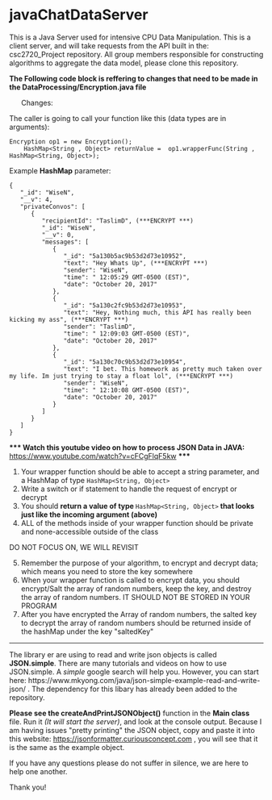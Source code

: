 # javaChatDataServer

This is a Java Server used for intensive CPU Data Manipulation. This is a client server, and will take requests from the API built in the: csc2720_Project repository.  All group members responsible for constructing algorithms to aggregate the data model, please clone this repository. 

<b>The Following code block is reffering to changes that need to be made in the DataProcessing/Encryption.java file</b>


<ul>Changes:</ul>



The caller is going to call your function like this (data types are in arguments):
    
    Encryption op1 = new Encryption();
		HashMap<String , Object> returnValue =	op1.wrapperFunc(String , HashMap<String, Object>);
		
Example <b>HashMap</b> parameter: 
```
{
   "_id": "WiseN",
   "__v": 4,
   "privateConvos": [
      {
         "recipientId": "TaslimD", (***ENCRYPT ***)
         "_id": "WiseN",
         "__v": 0,
         "messages": [
            {
               "_id": "5a130b5ac9b53d2d73e10952",
               "text": "Hey Whats Up", (***ENCRYPT ***)
               "sender": "WiseN",
               "time": " 12:05:29 GMT-0500 (EST)",
               "date": "October 20, 2017"
            },
            {
               "_id": "5a130c2fc9b53d2d73e10953",
               "text": "Hey, Nothing much, this API has really been kicking my ass", (***ENCRYPT ***)
               "sender": "TaslimD",
               "time": " 12:09:03 GMT-0500 (EST)",
               "date": "October 20, 2017"
            },
            {
               "_id": "5a130c70c9b53d2d73e10954",
               "text": "I bet. This homework as pretty much taken over my life. Im just trying to stay a float lol", (***ENCRYPT ***)
               "sender": "WiseN",
               "time": " 12:10:08 GMT-0500 (EST)",
               "date": "October 20, 2017"
            }
         ]
      }
   ]
}
```
<b>*** Watch this youtube video on how to process JSON Data in JAVA:</b><br /> https://www.youtube.com/watch?v=cFCgFlqF5kw <b>***</b>

1) Your wrapper function should be able to accept a string parameter, and a HashMap of type `HashMap<String, Object>`
2) Write a switch or if statement to handle the request of encrypt or decrypt
3) You should <b>return a value of type </b>`HashMap<String, Object>`<b> that looks just like the incoming argument (above)</b>
4) ALL of the methods inside of your wrapper function should be private and none-accessible outside of the class

DO NOT FOCUS ON, WE WILL REVISIT

5) Remember the purpose of your algorithm, to encrypt and decrypt data; which means you need to store the key somewhere
6) When your wrapper function is called to encrypt data, you should encrypt/Salt the array of random numbers, keep the key, and
destroy the array of random numbers. IT SHOULD NOT BE STORED IN YOUR PROGRAM
7) After you have encrypted the Array of random numbers, the salted key to decrypt the array of
random numbers should be returned inside of the hashMap under the key "saltedKey"
<hr />
The library er are using to read and write json objects is called <b>JSON.simple</b>. There are many tutorials and videos on how to use JSON.simple. A <i>simple</i> google search will help you. However, you can start here: https://www.mkyong.com/java/json-simple-example-read-and-write-json/ . The dependency for this libary has already been added to the repository.


<b>Please see the createAndPrintJSONObject()</b> function in the <b>Main class</b> file. Run it <i>(It will start the server)</i>, and look at the console output. Because I am having issues "pretty printing" the JSON object, copy and paste it into this 
website: https://jsonformatter.curiousconcept.com , you will see that it is the same as the example object.



If you have any questions please do not suffer in silence, we are here to help one another.

Thank you!
